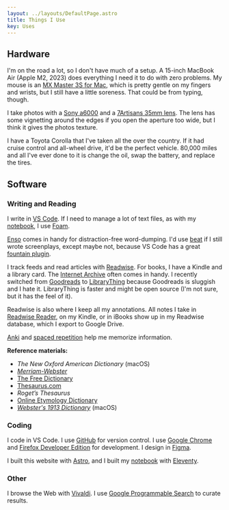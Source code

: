 ```yaml
---
layout: ../layouts/DefaultPage.astro
title: Things I Use
key: Uses
---
```


## Hardware

I'm on the road a lot, so I don't have much of a setup. A 15-inch MacBook Air (Apple M2, 2023) does everything I need it to do with zero problems. My mouse is an [MX Master 3S for Mac](https://www.logitech.com/en-us/products/mice/mx-master-3s-mac-bluetooth-mouse.910-006570.html?srsltid=AfmBOoo2Xc7jTQQ4c4zKe8gUs70L2M_3pkXTCLZSvoVpXCdnlWZQNmYi), which is pretty gentle on my fingers and wrists, but I still have a little soreness. That could be from typing, though.

I take photos with a [Sony a6000](https://electronics.sony.com/imaging/interchangeable-lens-cameras/aps-c/p/ilce6000l-b?srsltid=AfmBOoq-RLburCCFwOBMuWQ0q0_7j6nLw0aMH20v7ioOyqPar6GfYiqW) and a [7Artisans 35mm lens](https://7artisans.store/products/7artisans-35mm-f1-2-ii). The lens has some vignetting around the edges if you open the aperture too wide, but I think it gives the photos texture.

I have a Toyota Corolla that I've taken all the over the country. If it had cruise control and all-wheel drive, it'd be the perfect vehicle. 80,000 miles and all I've ever done to it is change the oil, swap the battery, and replace the tires.

## Software

### Writing and Reading

I write in [VS Code](https://code.visualstudio.com/). If I need to manage a lot of text files, as with my [notebook](https://notebook.samfeldstein.xyz), I use [Foam](https://foambubble.github.io).

[Enso](https://enso.sonnet.io/) comes in handy for distraction-free word-dumping. I'd use [beat](https://www.beat-app.fi) if I still wrote screenplays, except maybe not, because VS Code has a great [fountain plugin](https://marketplace.visualstudio.com/items?itemName=piersdeseilligny.betterfountain).

I track feeds and read articles with [Readwise](https://readwise.io/). For books, I have a Kindle and a library card. The [Internet Archive](https://archive.org) often comes in handy. I recently switched from [Goodreads](https://www.goodreads.com) to [LibraryThing](https://www.librarything.com/home) because Goodreads is sluggish and I hate it. LibraryThing is faster and might be open source (I'm not sure, but it has the feel of it).

Readwise is also where I keep all my annotations. All notes I take in [Readwise Reader](https://read.readwise.io), on my Kindle, or in iBooks show up in my Readwise database, which I export to Google Drive.

[Anki](https://apps.ankiweb.net/) and [spaced repetition](https://en.wikipedia.org/wiki/Spaced_repetition) help me memorize information.

**Reference materials:**

- *The New Oxford American Dictionary* (macOS)
- [*Merriam-Webster*](https://www.merriam-webster.com/)
- [The Free Dictionary](https://www.thefreedictionary.com/)
- [Thesaurus.com](https://www.thesaurus.com/)
- *Roget’s Thesaurus*
- [Online Etymology Dictionary](https://www.etymonline.com/)
- [*Webster's 1913 Dictionary*](https://github.com/cmod/websters-1913) (macOS)

### Coding

I code in VS Code. I use [GitHub](https://github.com/seldstein/) for version control. I use [Google Chrome](https://www.google.com/chrome/) and [Firefox Developer Edition](https://www.mozilla.org/en-US/firefox/developer/) for development. I design in [Figma](https://www.figma.com).

I built this website with [Astro](https://astro.build/), and I built my [notebook](https://notebook.samfeldstein.xyz/) with [Eleventy](https://www.11ty.dev).

### Other

I browse the Web with [Vivaldi](https://vivaldi.com). I use [Google Programmable Search](https://programmablesearchengine.google.com/about/) to curate results.
